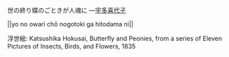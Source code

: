 世の終り蝶のごときが人魂に
—[宇多喜代子](https://ja.wikipedia.org/wiki/宇多喜代子)

||yo no owari chō nogotoki ga hitodama ni||

浮世絵: Katsushika Hokusai, Butterfly and Peonies, from a series of Eleven Pictures of Insects, Birds, and Flowers, 1835